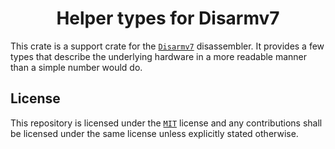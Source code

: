 <h1 align="center">
  Helper types for Disarmv7
</h1>

This crate is a support crate for the [`Disarmv7`](../) disassembler. It provides a few types that describe the underlying hardware in a more readable manner
than a simple number would do.

## License

This repository is licensed under the [`MIT`](../LICENSE) license and any contributions shall be licensed under the same license unless explicitly stated otherwise.
